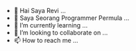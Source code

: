 - 👋 Hai Saya Revi ...
- 👀 Saya Seorang Programmer Permula ...
- 🌱 I’m currently learning ...
- 💞️ I’m looking to collaborate on ...
- 📫 How to reach me ...

<!---
ReviXploit/ReviXploit is a ✨ special ✨ repository because its `README.md` (this file) appears on your GitHub profile.
You can click the Preview link to take a look at your changes.
--->

